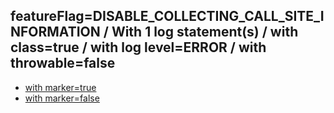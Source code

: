 ## featureFlag=DISABLE_COLLECTING_CALL_SITE_INFORMATION / With 1 log statement(s) / with class=true / with log level=ERROR / with throwable=false

* [with marker=true](marker-true/index.md)
* [with marker=false](marker-false/index.md)



